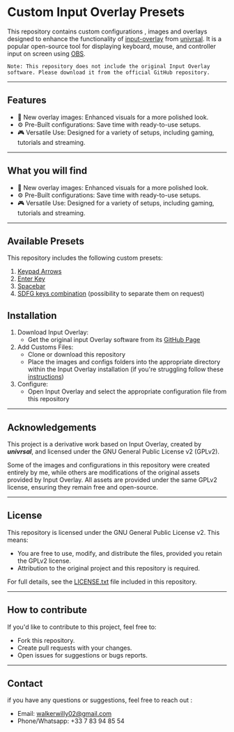 # Custom Input  Overlay Presets

This repository contains custom configurations , images and overlays designed to enhance the functionality of [input-overlay](https://github.com/univrsal/input-overlay/tree/master) from
[univrsal](https://github.com/univrsal). It is a popular open-source tool for displaying keyboard, mouse, and controller input on screen using
[OBS](https://obsproject.com/).


```
Note: This repository does not include the original Input Overlay software. Please download it from the official GitHub repository.
```
---

## Features
- 🎨 New overlay images: Enhanced visuals for a more polished look.
- ⚙️  ️Pre-Built configurations: Save time with ready-to-use setups.
- 🎮 Versatile Use: Designed for a variety of setups, including gaming, tutorials and streaming.

---
## What you will find
- 🎨 New overlay images: Enhanced visuals for a more polished look.
- ⚙️  ️Pre-Built configurations: Save time with ready-to-use setups.
- 🎮 Versatile Use: Designed for a variety of setups, including gaming, tutorials and streaming.

---

## Available Presets
This repository includes the following custom presets:
1. [Keypad Arrows](https://github.com/WilliamWalkerMercier/MinimalistInputOverlays_OBS/tree/main/Arrows) 
2. [Enter Key](https://github.com/WilliamWalkerMercier/MinimalistInputOverlays_OBS/tree/main/Enter)
3. [Spacebar](https://github.com/WilliamWalkerMercier/MinimalistInputOverlays_OBS/tree/main/SpaceBar)
4. [SDFG keys combination](https://github.com/WilliamWalkerMercier/MinimalistInputOverlays_OBS/tree/main/SDFG) (possibility to separate them on request)

## Installation

1. Download Input Overlay:
   - Get the original input Overlay software from its [GitHub Page](https://github.com/univrsal/input-overlay/wiki/Installation)
2. Add Customs Files:
    - Clone or download this repository
    - Place the images and configs folders into the appropriate directory within the Input Overlay installation (if you're struggling follow these [instructions](https://github.com/univrsal/input-overlay/wiki/Usage))
3. Configure:
    - Open Input Overlay and select the appropriate configuration file from this repository
---
## Acknowledgements 

This project is a derivative work based on Input Overlay, created by **_univrsal_**, and licensed under the GNU General Public License v2 (GPLv2).

Some of the images and configurations in this repository were created entirely by me, while others are modifications of the original assets provided by Input Overlay. All assets are provided under the same GPLv2 license, ensuring they remain free and open-source.

---
## License 

This repository is licensed under the GNU General Public License v2. This means:

- You are free to use, modify, and distribute the files, provided you retain the GPLv2 license.
- Attribution to the original project and this repository is required.

For full details, see the [LICENSE.txt]() file included in this repository.

---
## How to contribute

If you'd like to contribute to this project, feel free to:
- Fork this repository.
- Create pull requests with your changes.
- Open issues for suggestions or bugs reports.

---
## Contact
if you have any questions or suggestions, feel free to reach out :
- Email: walkerwilly02@gmail.com
- Phone/Whatsapp: +33 7 83 94 85 54